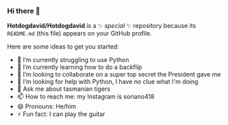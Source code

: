 ### Hi there 👋


**Hotdogdavid/Hotdogdavid** is a ✨ _special_ ✨ repository because its `README.md` (this file) appears on your GitHub profile.

Here are some ideas to get you started:

- 🔭 I’m currently struggling to use Python
- 🌱 I’m currently learning how to do a backflip
- 👯 I’m looking to collaborate on a super top secret the President gave me
- 🤔 I’m looking for help with Python, I have no clue what I'm doing
- 💬 Ask me about tasmanian tigers
- 📫 How to reach me: my Instagram is soriano418
- 😄 Pronouns: He/him
- ⚡ Fun fact: I can play the guitar
  

